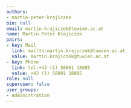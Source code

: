 ```yaml
---
authors:
- martin-peter-krajiczek
bio: null
email: martin.krajiczek@tuwien.ac.at
name: Martin Peter Krajiczek
pairs:
- key: Mail
  link: mailto:martin.krajiczek@tuwien.ac.at
  value: martin.krajiczek@tuwien.ac.at
- key: Phone
  link: tel:+43 (1) 58801 18885
  value: +43 (1) 58801 18885
role: null
superuser: false
user_groups:
- Administration
---
```

